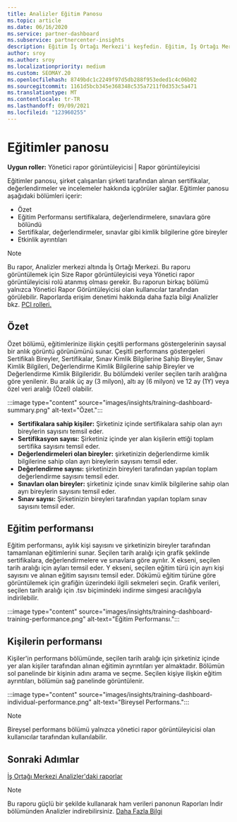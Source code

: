 ```yaml
---
title: Analizler Eğitim Panosu
ms.topic: article
ms.date: 06/16/2020
ms.service: partner-dashboard
ms.subservice: partnercenter-insights
description: Eğitim İş Ortağı Merkezi'i keşfedin. Eğitim, İş Ortağı Merkezi Analizler (PCI) alanında bulunan raporlardan birisidir.
author: sroy
ms.author: sroy
ms.localizationpriority: medium
ms.custom: SEOMAY.20
ms.openlocfilehash: 8749bdc1c2249f97d5db288f953eded1c4c06b02
ms.sourcegitcommit: 1161d5bcb345e368348c535a7211f0d353c5a471
ms.translationtype: MT
ms.contentlocale: tr-TR
ms.lasthandoff: 09/09/2021
ms.locfileid: "123960255"
---
```

# <a name="trainings-dashboard"></a>Eğitimler panosu

**Uygun roller:** Yönetici rapor görüntüleyicisi | Rapor görüntüleyicisi

Eğitimler panosu, şirket çalışanları şirketi tarafından alınan sertifikalar, değerlendirmeler ve incelemeler hakkında içgörüler sağlar. Eğitimler panosu aşağıdaki bölümleri içerir:

- Özet
- Eğitim Performansı sertifikalara, değerlendirmelere, sınavlara göre bölündü
- Sertifikalar, değerlendirmeler, sınavlar gibi kimlik bilgilerine göre bireyler
- Etkinlik ayrıntıları

>[!NOTE] 
>Bu rapor, Analizler merkezi altında İş Ortağı Merkezi. Bu raporu görüntülemek için Size Rapor görüntüleyicisi veya Yönetici rapor görüntüleyicisi rolü atanmış olması gerekir. Bu raporun birkaç bölümü yalnızca Yönetici Rapor Görüntüleyicisi olan kullanıcılar tarafından görülebilir. Raporlarda erişim denetimi hakkında daha fazla bilgi Analizler bkz. [PCI rolleri.](insights-roles.md)

## <a name="summary"></a>Özet

Özet bölümü, eğitimlerinize ilişkin çeşitli performans göstergelerinin sayısal bir anlık görüntü görünümünü sunar. Çeşitli performans göstergeleri Sertifikalı Bireyler, Sertifikalar, Sınav Kimlik Bilgilerine Sahip Bireyler, Sınav Kimlik Bilgileri, Değerlendirme Kimlik Bilgilerine sahip Bireyler ve Değerlendirme Kimlik Bilgileridir. Bu bölümdeki veriler seçilen tarih aralığına göre yenilenir. Bu aralık üç ay (3 milyon), altı ay (6 milyon) ve 12 ay (1Y) veya özel veri aralığı (Özel) olabilir. 

:::image type="content" source="images/insights/training-dashboard-summary.png" alt-text="Özet.":::

- **Sertifikalara sahip kişiler:** Şirketiniz içinde sertifikalara sahip olan ayrı bireylerin sayısını temsil eder.
- **Sertifikasyon sayısı:** Şirketiniz içinde yer alan kişilerin ettiği toplam sertifika sayısını temsil eder.
- **Değerlendirmeleri olan bireyler:** şirketinizin değerlendirme kimlik bilgilerine sahip olan ayrı bireylerin sayısını temsil eder. 
- **Değerlendirme sayısı:** şirketinizin bireyleri tarafından yapılan toplam değerlendirme sayısını temsil eder.
- **Sınavları olan bireyler:** şirketiniz içinde sınav kimlik bilgilerine sahip olan ayrı bireylerin sayısını temsil eder. 
- **Sınav sayısı:** Şirketinizin bireyleri tarafından yapılan toplam sınav sayısını temsil eder.

## <a name="training-performance"></a>Eğitim performansı

Eğitim performansı, aylık kişi sayısını ve şirketinizin bireyler tarafından tamamlanan eğitimlerini sunar. Seçilen tarih aralığı için grafik şeklinde sertifikalara, değerlendirmelere ve sınavlara göre ayrılır. X ekseni, seçilen tarih aralığı için ayları temsil eder. Y ekseni, seçilen eğitim türü için ayrı kişi sayısını ve alınan eğitim sayısını temsil eder. Dökümü eğitim türüne göre görüntülemek için grafiğin üzerindeki ilgili sekmeleri seçin. Grafik verileri, seçilen tarih aralığı için .tsv biçimindeki indirme simgesi aracılığıyla indirilebilir.

:::image type="content" source="images/insights/training-dashboard-training-performance.png" alt-text="Eğitim Performansı.":::

## <a name="individuals-performance"></a>Kişilerin performansı

Kişiler'in performans bölümünde, seçilen tarih aralığı için şirketiniz içinde yer alan kişiler tarafından alınan eğitimin ayrıntıları yer almaktadır. Bölümün sol panelinde bir kişinin adını arama ve seçme. Seçilen kişiye ilişkin eğitim ayrıntıları, bölümün sağ panelinde görüntülenir.

:::image type="content" source="images/insights/training-dashboard-individual-performance.png" alt-text="Bireysel Performans.":::

>[!NOTE] 
> Bireysel performans bölümü yalnızca yönetici rapor görüntüleyicisi olan kullanıcılar tarafından kullanılabilir. 

## <a name="next-steps"></a>Sonraki Adımlar

[İş Ortağı Merkezi Analizler'daki raporlar](partner-center-insights.md)

>[!NOTE] 
> Bu raporu güçlü bir şekilde kullanarak ham verileri panonun Raporları İndir bölümünden Analizler indirebilirsiniz. [Daha Fazla Bilgi](insights-download-reports.md)